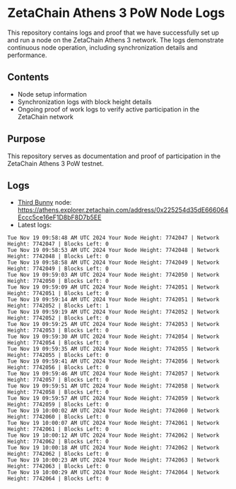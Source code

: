# ZetaChain Athens 3 PoW Node Logs
This repository contains logs and proof that we have successfully set up and run a node on the ZetaChain Athens 3 network. The logs demonstrate continuous node operation, including synchronization details and performance.

## Contents
- Node setup information
- Synchronization logs with block height details
- Ongoing proof of work logs to verify active participation in the ZetaChain network

## Purpose
This repository serves as documentation and proof of participation in the ZetaChain Athens 3 PoW testnet.

## Logs

- [Third Bunny](https://thirdbunny.xyz/) node: https://athens.explorer.zetachain.com/address/0x225254d35dE666064Eccc5ce16eF1D8bF8D7b5EE
- Latest logs:
```
Tue Nov 19 09:58:48 AM UTC 2024 Your Node Height: 7742047 | Network Height: 7742047 | Blocks Left: 0
Tue Nov 19 09:58:53 AM UTC 2024 Your Node Height: 7742048 | Network Height: 7742048 | Blocks Left: 0
Tue Nov 19 09:58:58 AM UTC 2024 Your Node Height: 7742049 | Network Height: 7742049 | Blocks Left: 0
Tue Nov 19 09:59:03 AM UTC 2024 Your Node Height: 7742050 | Network Height: 7742050 | Blocks Left: 0
Tue Nov 19 09:59:09 AM UTC 2024 Your Node Height: 7742051 | Network Height: 7742051 | Blocks Left: 0
Tue Nov 19 09:59:14 AM UTC 2024 Your Node Height: 7742051 | Network Height: 7742052 | Blocks Left: 1
Tue Nov 19 09:59:19 AM UTC 2024 Your Node Height: 7742052 | Network Height: 7742052 | Blocks Left: 0
Tue Nov 19 09:59:25 AM UTC 2024 Your Node Height: 7742053 | Network Height: 7742053 | Blocks Left: 0
Tue Nov 19 09:59:30 AM UTC 2024 Your Node Height: 7742054 | Network Height: 7742054 | Blocks Left: 0
Tue Nov 19 09:59:35 AM UTC 2024 Your Node Height: 7742055 | Network Height: 7742055 | Blocks Left: 0
Tue Nov 19 09:59:41 AM UTC 2024 Your Node Height: 7742056 | Network Height: 7742056 | Blocks Left: 0
Tue Nov 19 09:59:46 AM UTC 2024 Your Node Height: 7742057 | Network Height: 7742057 | Blocks Left: 0
Tue Nov 19 09:59:51 AM UTC 2024 Your Node Height: 7742058 | Network Height: 7742058 | Blocks Left: 0
Tue Nov 19 09:59:57 AM UTC 2024 Your Node Height: 7742059 | Network Height: 7742059 | Blocks Left: 0
Tue Nov 19 10:00:02 AM UTC 2024 Your Node Height: 7742060 | Network Height: 7742060 | Blocks Left: 0
Tue Nov 19 10:00:07 AM UTC 2024 Your Node Height: 7742061 | Network Height: 7742061 | Blocks Left: 0
Tue Nov 19 10:00:12 AM UTC 2024 Your Node Height: 7742062 | Network Height: 7742062 | Blocks Left: 0
Tue Nov 19 10:00:18 AM UTC 2024 Your Node Height: 7742062 | Network Height: 7742062 | Blocks Left: 0
Tue Nov 19 10:00:23 AM UTC 2024 Your Node Height: 7742063 | Network Height: 7742063 | Blocks Left: 0
Tue Nov 19 10:00:29 AM UTC 2024 Your Node Height: 7742064 | Network Height: 7742064 | Blocks Left: 0
```
